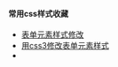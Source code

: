 #### 常用css样式收藏

* [表单元素样式修改](https://juejin.im/post/591873170ce4630069f3013d)
* [用css3修改表单元素样式](http://www.css88.com/demo/beautify-input/)
* 